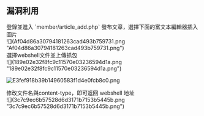 <languages />

漏洞利用
--------

<div lang="chinese" dir="ltr" class="mw-content-ltr">
登錄並進入 `member/article_add.php` 發布文章，選擇下面的富文本編輯器插入圖片

</div>
![](Af04d86a30794181263cad493b759731.png "Af04d86a30794181263cad493b759731.png")

<div lang="chinese" dir="ltr" class="mw-content-ltr">
選擇webshel​​l文件並上傳抓包

</div>
![](189e02e32f8fc9c11570e03236594d1a.png "189e02e32f8fc9c11570e03236594d1a.png")

![](E3fef918b39b14960583f1d4e0fcb8c0.png "E3fef918b39b14960583f1d4e0fcb8c0.png")

<div lang="chinese" dir="ltr" class="mw-content-ltr">
修改文件名與content-type，即可返回 webshel​​l 地址

</div>
![](3c7c9ec6b57528d6d3171b7153b5445b.png "3c7c9ec6b57528d6d3171b7153b5445b.png")